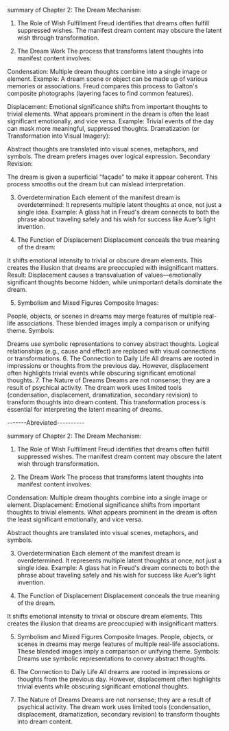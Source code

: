 summary of Chapter 2: The Dream Mechanism:

1. The Role of Wish Fulfillment
Freud identifies that dreams often fulfill suppressed wishes.
The manifest dream content may obscure the latent wish through transformation.

2. The Dream Work
The process that transforms latent thoughts into manifest content involves:

Condensation:
    Multiple dream thoughts combine into a single image or element.
    Example: A dream scene or object can be made up of various memories or associations.
    Freud compares this process to Galton's composite photographs (layering faces to find common features).

Displacement:
    Emotional significance shifts from important thoughts to trivial elements.
    What appears prominent in the dream is often the least significant emotionally, and vice versa.
    Example: Trivial events of the day can mask more meaningful, suppressed thoughts.
    Dramatization (or Transformation into Visual Imagery):

Abstract thoughts are translated into visual scenes, metaphors, and symbols.
The dream prefers images over logical expression.
Secondary Revision:

The dream is given a superficial "façade" to make it appear coherent.
This process smooths out the dream but can mislead interpretation.

3. Overdetermination
Each element of the manifest dream is overdetermined:
It represents multiple latent thoughts at once, not just a single idea.
Example: A glass hat in Freud's dream connects to both the phrase about traveling safely and his wish for success like Auer’s light invention.

4. The Function of Displacement
Displacement conceals the true meaning of the dream:

It shifts emotional intensity to trivial or obscure dream elements.
This creates the illusion that dreams are preoccupied with insignificant matters.
Result: Displacement causes a transvaluation of values—emotionally significant thoughts become hidden, while unimportant details dominate the dream.

5. Symbolism and Mixed Figures
Composite Images:

People, objects, or scenes in dreams may merge features of multiple real-life associations.
These blended images imply a comparison or unifying theme.
Symbols:

Dreams use symbolic representations to convey abstract thoughts.
Logical relationships (e.g., cause and effect) are replaced with visual connections or transformations.
6. The Connection to Daily Life
All dreams are rooted in impressions or thoughts from the previous day.
However, displacement often highlights trivial events while obscuring significant emotional thoughts.
7. The Nature of Dreams
Dreams are not nonsense; they are a result of psychical activity.
The dream work uses limited tools (condensation, displacement, dramatization, secondary revision) to transform thoughts into dream content.
This transformation process is essential for interpreting the latent meaning of dreams.


-------Abreviated----------



summary of Chapter 2: The Dream Mechanism:

1. The Role of Wish Fulfillment
Freud identifies that dreams often fulfill suppressed wishes.
The manifest dream content may obscure the latent wish through transformation.

2. The Dream Work
The process that transforms latent thoughts into manifest content involves:

Condensation:
    Multiple dream thoughts combine into a single image or element.
Displacement:
    Emotional significance shifts from important thoughts to trivial elements.
    What appears prominent in the dream is often the least significant emotionally, and vice versa.

Abstract thoughts are translated into visual scenes, metaphors, and symbols.

3. Overdetermination
Each element of the manifest dream is overdetermined.
It represents multiple latent thoughts at once, not just a single idea.
Example: A glass hat in Freud's dream connects to both the phrase about traveling safely and his wish for success like Auer’s light invention.

4. The Function of Displacement
Displacement conceals the true meaning of the dream.

It shifts emotional intensity to trivial or obscure dream elements.
This creates the illusion that dreams are preoccupied with insignificant matters.

5. Symbolism and Mixed Figures
Composite Images.
People, objects, or scenes in dreams may merge features of multiple real-life associations.
These blended images imply a comparison or unifying theme.
Symbols:
Dreams use symbolic representations to convey abstract thoughts.

6. The Connection to Daily Life
All dreams are rooted in impressions or thoughts from the previous day.
However, displacement often highlights trivial events while obscuring significant emotional thoughts.
7. The Nature of Dreams
Dreams are not nonsense; they are a result of psychical activity.
The dream work uses limited tools (condensation, displacement, dramatization, secondary revision) to transform thoughts into dream content.

